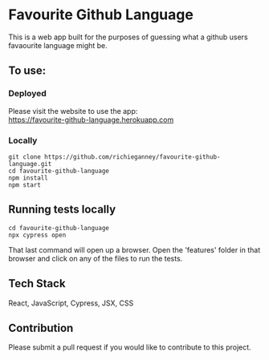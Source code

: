 # Favourite Github Language

This is a web app built for the purposes of guessing what a github users favaourite language might be.

## To use:

### Deployed

Please visit the website to use the app:  
https://favourite-github-language.herokuapp.com

### Locally

```
git clone https://github.com/richieganney/favourite-github-language.git
cd favourite-github-language
npm install
npm start
```

## Running tests locally

```
cd favourite-github-language
npx cypress open
```
That last command will open up a browser. Open the 'features' folder in that browser and click on any of the files to run the tests.

## Tech Stack

React, JavaScript, Cypress, JSX, CSS

## Contribution

Please submit a pull request if you would like to contribute to this project.
